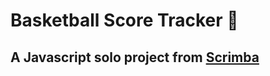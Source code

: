 # Basketball Score Tracker :basketball:

## A Javascript solo project from [Scrimba](https://scrimba.com)


